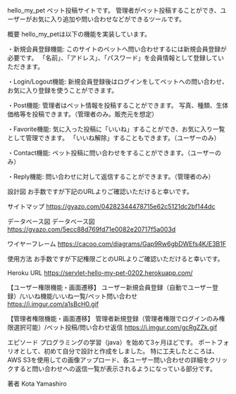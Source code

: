 hello_my_pet
ペット投稿サイトです。 管理者がペット投稿することができ、ユーザーがお気に入り追加や問い合わせなどができるツールです。

概要
hello_my_petは以下の機能を実装しています。

・新規会員登録機能: このサイトのペットへ問い合わせするには新規会員登録が必要です。 「名前」、「アドレス」、「パスワード」を会員情報として登録していただきます。

・Login/Logout機能: 新規会員登録後はログインをしてペットへの問い合わせ、お気に入り登録を使うことができます。

・Post機能: 管理者はペット情報を投稿することができます。 写真、種類、生体価格等を投稿できます。（管理者のみ。販売元を想定）

・Favorite機能: 気に入った投稿に「いいね」することができ、お気に入り一覧として管理できます。 「いいね解除」することもできます。（ユーザーのみ）

・Contact機能: ペット投稿に問い合わせをすることができます。（ユーザーのみ）

・Reply機能: 問い合わせに対して返信することができます。（管理者のみ）


設計図
お手数ですが下記のURLよりご確認いただけると幸いです。

サイトマップ
https://gyazo.com/04282344478715e62c5121dc2bf144dc

データベース図 データベース図
https://gyazo.com/5ecc88d769fd71e0082e20717f5a003d

ワイヤーフレーム
https://cacoo.com/diagrams/Gap9Rw6gbDWEfs4K/E3B1F

使用方法
お手数ですが下記権限ごとのURLよりご確認いただけると幸いです。

Heroku URL
https://servlet-hello-my-pet-0202.herokuapp.com/

【ユーザー権限機能・画面遷移】
ユーザー新規会員登録（自動でユーザー登録）/いいね機能/いいね一覧/ペット問い合わせ
https://i.imgur.com/a1sBcH0.gif

【管理者権限機能・画面遷移】
管理者新規登録（管理者権限でログインのみ権限選択可能）/ペット投稿/問い合わせ返信
https://i.imgur.com/gcRgZZk.gif

エピソード
プログラミングの学習（java）を始めて3ヶ月ほどです。 ポートフォリオとして、初めて自分で設計と作成をしました。 特に工夫したところは、
AWS  S3を使用しての画像アップロード、各ユーザー問い合わせの詳細をクリックすると問い合わせへの返信一覧が表示されるようになっている部分です。

著者
Kota Yamashiro
